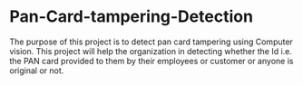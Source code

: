 # Pan-Card-tampering-Detection

The purpose of this project is to detect pan card tampering using Computer vision. 
This project will help the organization in detecting whether the Id i.e. 
the PAN card provided to them by their employees or customer or anyone is original or not.
